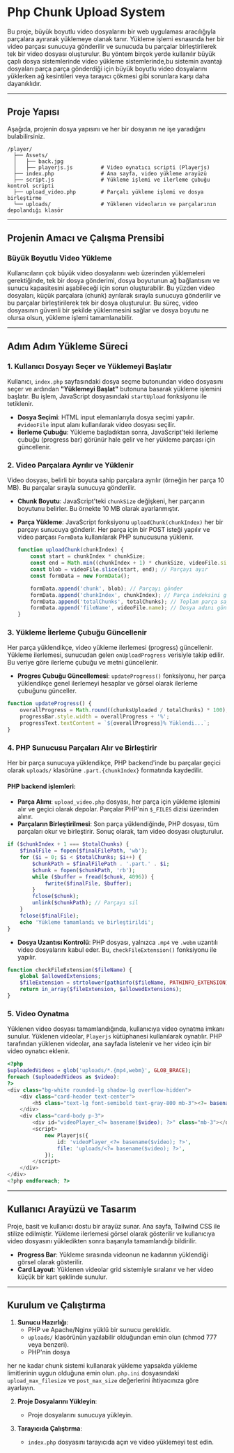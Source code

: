 

# **Php Chunk Upload System**

Bu proje, büyük boyutlu video dosyalarını bir web uygulaması aracılığıyla parçalara ayırarak yüklemeye olanak tanır. Yükleme işlemi esnasında her bir video parçası sunucuya gönderilir ve sunucuda bu parçalar birleştirilerek tek bir video dosyası oluşturulur. Bu yöntem birçok yerde kullanılır büyük çaplı dosya sistemlerinde video yükleme sistemlerinde,bu sistemin avantajı dosyaları parça parça gönderdiği için büyük boyutlu video dosyalarını yüklerken ağ kesintileri veya tarayıcı çökmesi gibi sorunlara karşı daha dayanıklıdır.

---

## **Proje Yapısı**

Aşağıda, projenin dosya yapısını ve her bir dosyanın ne işe yaradığını bulabilirsiniz.

```
/player/
  ├── Assets/
  │   ├── back.jpg            
  │   ├── playerjs.js         # Video oynatıcı scripti (Playerjs)
  ├── index.php               # Ana sayfa, video yükleme arayüzü
  ├── script.js               # Yükleme işlemi ve ilerleme çubuğu kontrol scripti
  ├── upload_video.php        # Parçalı yükleme işlemi ve dosya birleştirme
  └── uploads/                # Yüklenen videoların ve parçalarının depolandığı klasör
```

---

## **Projenin Amacı ve Çalışma Prensibi**

### **Büyük Boyutlu Video Yükleme**

Kullanıcıların çok büyük video dosyalarını web üzerinden yüklemeleri gerektiğinde, tek bir dosya gönderimi, dosya boyutunun ağ bağlantısını ve sunucu kapasitesini aşabileceği için sorun oluşturabilir. Bu yüzden video dosyaları, küçük parçalara (chunk) ayrılarak sırayla sunucuya gönderilir ve bu parçalar birleştirilerek tek bir dosya oluşturulur. Bu süreç, video dosyasının güvenli bir şekilde yüklenmesini sağlar ve dosya boyutu ne olursa olsun, yükleme işlemi tamamlanabilir.

---

## **Adım Adım Yükleme Süreci**

### **1. Kullanıcı Dosyayı Seçer ve Yüklemeyi Başlatır**

Kullanıcı, `index.php` sayfasındaki dosya seçme butonundan video dosyasını seçer ve ardından **"Yüklemeyi Başlat"** butonuna basarak yükleme işlemini başlatır. Bu işlem, JavaScript dosyasındaki `startUpload` fonksiyonu ile tetiklenir.

- **Dosya Seçimi**: HTML input elemanlarıyla dosya seçimi yapılır. `#videoFile` input alanı kullanılarak video dosyası seçilir.
- **İlerleme Çubuğu**: Yükleme başladıktan sonra, JavaScript'teki ilerleme çubuğu (progress bar) görünür hale gelir ve her yükleme parçası için güncellenir.

### **2. Video Parçalara Ayrılır ve Yüklenir**

Video dosyası, belirli bir boyuta sahip parçalara ayrılır (örneğin her parça 10 MB). Bu parçalar sırayla sunucuya gönderilir. 

- **Chunk Boyutu**: JavaScript'teki `chunkSize` değişkeni, her parçanın boyutunu belirler. Bu örnekte 10 MB olarak ayarlanmıştır.  
- **Parça Yükleme**: JavaScript fonksiyonu `uploadChunk(chunkIndex)` her bir parçayı sunucuya gönderir. Her parça için bir POST isteği yapılır ve video parçası `FormData` kullanılarak PHP sunucusuna yüklenir.

  ```javascript
  function uploadChunk(chunkIndex) {
      const start = chunkIndex * chunkSize;
      const end = Math.min((chunkIndex + 1) * chunkSize, videoFile.size);
      const blob = videoFile.slice(start, end); // Parçayı ayır
      const formData = new FormData();

      formData.append('chunk', blob); // Parçayı gönder
      formData.append('chunkIndex', chunkIndex); // Parça indeksini gönder
      formData.append('totalChunks', totalChunks); // Toplam parça sayısını gönder
      formData.append('fileName', videoFile.name); // Dosya adını gönder
  }
  ```

### **3. Yükleme İlerleme Çubuğu Güncellenir**

Her parça yüklendikçe, video yükleme ilerlemesi (progress) güncellenir. Yükleme ilerlemesi, sunucudan gelen `onUploadProgress` verisiyle takip edilir. Bu veriye göre ilerleme çubuğu ve metni güncellenir.

- **Progres Çubuğu Güncellemesi**: `updateProgress()` fonksiyonu, her parça yüklendikçe genel ilerlemeyi hesaplar ve görsel olarak ilerleme çubuğunu günceller.

```javascript
function updateProgress() {
    overallProgress = Math.round((chunksUploaded / totalChunks) * 100);
    progressBar.style.width = overallProgress + '%';
    progressText.textContent = `${overallProgress}% Yüklendi...`;
}
```

### **4. PHP Sunucusu Parçaları Alır ve Birleştirir**

Her bir parça sunucuya yüklendikçe, PHP backend'inde bu parçalar geçici olarak `uploads/` klasörüne `.part.{chunkIndex}` formatında kaydedilir.

#### PHP backend işlemleri:
- **Parça Alımı**: `upload_video.php` dosyası, her parça için yükleme işlemini alır ve geçici olarak depolar. Parçalar PHP'nin `$_FILES` dizisi üzerinden alınır.
- **Parçaların Birleştirilmesi**: Son parça yüklendiğinde, PHP dosyası, tüm parçaları okur ve birleştirir. Sonuç olarak, tam video dosyası oluşturulur.

```php
if ($chunkIndex + 1 === $totalChunks) {
    $finalFile = fopen($finalFilePath, 'wb');
    for ($i = 0; $i < $totalChunks; $i++) {
        $chunkPath = $finalFilePath . '.part.' . $i;
        $chunk = fopen($chunkPath, 'rb');
        while ($buffer = fread($chunk, 4096)) {
            fwrite($finalFile, $buffer);
        }
        fclose($chunk);
        unlink($chunkPath); // Parçayı sil
    }
    fclose($finalFile);
    echo 'Yükleme tamamlandı ve birleştirildi';
}
```

- **Dosya Uzantısı Kontrolü**: PHP dosyası, yalnızca `.mp4` ve `.webm` uzantılı video dosyalarını kabul eder. Bu, `checkFileExtension()` fonksiyonu ile yapılır.

```php
function checkFileExtension($fileName) {
    global $allowedExtensions;
    $fileExtension = strtolower(pathinfo($fileName, PATHINFO_EXTENSION));
    return in_array($fileExtension, $allowedExtensions);
}
```

### **5. Video Oynatma**

Yüklenen video dosyası tamamlandığında, kullanıcıya video oynatma imkanı sunulur. Yüklenen videolar, `Playerjs` kütüphanesi kullanılarak oynatılır. PHP tarafından yüklenen videolar, ana sayfada listelenir ve her video için bir video oynatıcı eklenir.

```php
<?php
$uploadedVideos = glob('uploads/*.{mp4,webm}', GLOB_BRACE);
foreach ($uploadedVideos as $video):
?>
<div class="bg-white rounded-lg shadow-lg overflow-hidden">
    <div class="card-header text-center">
        <h5 class="text-lg font-semibold text-gray-800 mb-3"><?= basename($video); ?></h5>
    </div>
    <div class="card-body p-3">
        <div id="videoPlayer_<?= basename($video); ?>" class="mb-3"></div>
        <script>
            new Playerjs({
                id: 'videoPlayer_<?= basename($video); ?>',
                file: 'uploads/<?= basename($video); ?>',
            });
        </script>
    </div>
</div>
<?php endforeach; ?>
```

---

## **Kullanıcı Arayüzü ve Tasarım**

Proje, basit ve kullanıcı dostu bir arayüz sunar. Ana sayfa, Tailwind CSS ile stilize edilmiştir. Yükleme ilerlemesi görsel olarak gösterilir ve kullanıcıya video dosyasını yükledikten sonra başarıyla tamamlandığı bildirilir.

- **Progress Bar**: Yükleme sırasında videonun ne kadarının yüklendiği görsel olarak gösterilir.
- **Card Layout**: Yüklenen videolar grid sistemiyle sıralanır ve her video küçük bir kart şeklinde sunulur.

---

## **Kurulum ve Çalıştırma**

1. **Sunucu Hazırlığı**:
   - PHP ve Apache/Nginx yüklü bir sunucu gereklidir.
   - `uploads/` klasörünün yazılabilir olduğundan emin olun (chmod 777 veya benzeri).
   - PHP'nin dosya

her ne kadar chunk sistemi kullanarak yükleme yapsakda yükleme limitlerinin uygun olduğuna emin olun. `php.ini` dosyasındaki `upload_max_filesize` ve `post_max_size` değerlerini ihtiyacınıza göre ayarlayın.
   
2. **Proje Dosyalarını Yükleyin**:
   - Proje dosyalarını sunucuya yükleyin.

3. **Tarayıcıda Çalıştırma**:
   - `index.php` dosyasını tarayıcıda açın ve video yüklemeyi test edin.

